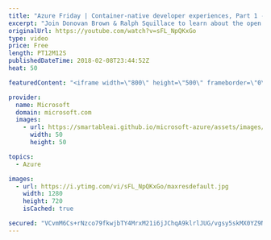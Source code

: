 ```yaml
---
title: "Azure Friday | Container-native developer experiences, Part 1 - Overview"
excerpt: "Join Donovan Brown & Ralph Squillace to learn about the open source tool chain that enables container-native, microservice-oriented app development and delivery in Kubernetes. They cover the challenges of adopting containers as a code delivery technology and some of the tools that help address them:"
originalUrl: https://youtube.com/watch?v=sFL_NpQKxGo
type: video
price: Free
length: PT12M12S
publishedDateTime: 2018-02-08T23:44:52Z
heat: 50

featuredContent: "<iframe width=\"800\" height=\"500\" frameborder=\"0\" src=\"https://www.youtube.com/embed/sFL_NpQKxGo\" allow=\"accelerometer; autoplay; encrypted-media; gyroscope; picture-in-picture\" allowfullscreen></iframe>"

provider:
  name: Microsoft
  domain: microsoft.com
  images:
    - url: https://smartableai.github.io/microsoft-azure/assets/images/organizations/microsoft.com-50x50.jpg
      width: 50
      height: 50

topics:
  - Azure

images:
  - url: https://i.ytimg.com/vi/sFL_NpQKxGo/maxresdefault.jpg
    width: 1280
    height: 720
    isCached: true

secured: "VCvmM6Cs+rNzco79fkwjbTY4MrxM21i6jJChqA9klrlJUG/vgsy5skMX0YZ9Nu8UTy4NuhcSoPidMKLb9agn8ZCOXU0smDFg1M7P86nlbgYIOaFvEclw1F0LivKXD6GUb+6+rtLiSjj/AJMOLlfVz3L7HGDu1TnX6WFckHQ/BKtoHiGksRI8aNzF7M/l3nzzME80VxyFCmcOmmk7vtD6jjzbDYGcCgHQZsR3g/ZJV7DKCr1BJRJGoaG3tjvOaaueNXrx6UsbR0qyTgj8SvO/n24tUS3atNIhkAEXvX98VMw5AmUfOGrLfBi6arQWOsdPl0MqoZGKZLTJScLOCkwdV0Pjd5OyX6RvAe5AXsGBfh9fKO7fUgF+salKYqMlAgKmZs5tu2iAcbYA2jxmlJbgiSy0dqLFJ0lhzNASvkxu7ys=;M1znf54TKRofY1rwosfhuQ=="
---
```


